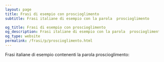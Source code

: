 ```yaml
---
layout: page
title: Frasi di esempio con proscioglimento 
subtitle: Frasi italiane di esempio con la parola  proscioglimento

og_title: Frasi di esempio con proscioglimento 
og_description: Frasi italiane di esempio con la parola  proscioglimento
og_type: website
permalink: /frasi/p/proscioglimento.html
---
```


Frasi italiane di esempio contenenti la parola proscioglimento:


